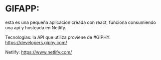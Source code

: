 # GIFAPP:
esta es una pequeña aplicacion creada con react, funciona consumiendo una api y hosteada en Netlify.

Tecnologias:
la API que utiliza proviene de #GIPHY: https://developers.giphy.com/

Netlify: https://www.netlify.com/
